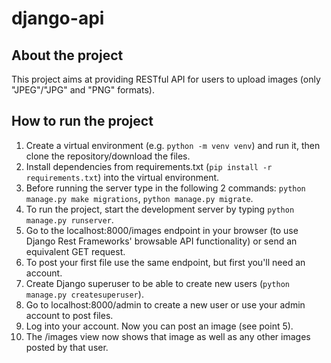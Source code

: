 # django-api

## About the project
This project aims at providing RESTful API for users to upload images (only "JPEG"/"JPG" and "PNG" formats). 

## How to run the project
1. Create a virtual environment (e.g. `python -m venv venv`) and run it, then clone the repository/download the files.
2. Install dependencies from requirements.txt (`pip install -r requirements.txt`) into the virtual environment.
3. Before running the server type in the following 2 commands: `python manage.py make migrations`, `python manage.py migrate`.
5. To run the project, start the development server by typing `python manage.py runserver`.
6. Go to the localhost:8000/images endpoint in your browser (to use Django Rest Frameworks' browsable API functionality) or send an equivalent GET request.
7. To post your first file use the same endpoint, but first you'll need an account. 
8. Create Django superuser to be able to create new users (`python manage.py createsuperuser`).
9. Go to localhost:8000/admin to create a new user or use your admin account to post files.
10. Log into your account. Now you can post an image (see point 5).
11. The /images view now shows that image as well as any other images posted by that user.
